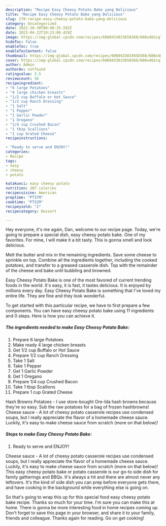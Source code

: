 ```yaml
---
description: "Recipe Easy Cheesy Potato Bake yang Delicious"
title: "Recipe Easy Cheesy Potato Bake yang Delicious"
slug: 270-recipe-easy-cheesy-potato-bake-yang-delicious
category: Uncategorized
date: 2022-10-30T00:48:25.592Z
date: 2023-04-22T19:23:09.429Z
image: https://img-global.cpcdn.com/recipes/6060433033658368/680x482cq70/easy-cheesy-potato-bake-recipe-main-photo.jpg
hideToc: false
enableToc: true
enableTocContent: false
thumbnail: https://img-global.cpcdn.com/recipes/6060433033658368/680x482cq70/easy-cheesy-potato-bake-recipe-main-photo.jpg
cover: https://img-global.cpcdn.com/recipes/6060433033658368/680x482cq70/easy-cheesy-potato-bake-recipe-main-photo.jpg
author: Admin
authorAv: notfound
ratingvalue: 3.5
reviewcount: 16
recipeingredient:
- "6 large Potatoes"
- "4 large chicken breasts"
- "1/2 cup Buffalo or Hot Sauce"
- "1/2 cup Ranch Dressing"
- "1 Salt"
- "1 Pepper"
- "1 Garlic Powder"
- "1 Oregano"
- "1/4 cup Crushed Bacon"
- "1 tbsp Scallions"
- "1 cup Grated Cheese"
recipeinstructions:

- "Ready to serve and ENJOY!"
categories:
- Recipe
tags:
- easy
- cheesy
- potato

katakunci: easy cheesy potato 
nutrition: 207 calories
recipecuisine: American
preptime: "PT37M"
cooktime: "PT32M"
recipeyield: "2"
recipecategory: Dessert

---
```



Hey everyone, it's me again, Dan, welcome to our recipe page. Today, we're going to prepare a special dish, easy cheesy potato bake. One of my favorites. For mine, I will make it a bit tasty. This is gonna smell and look delicious.

Melt the butter and mix in the remaining ingredients. Save some cheese to sprinkle on top. Combine all the ingredients together, including the cooked potatoes, and transfer to a greased casserole dish. Top with the remainder of the cheese and bake until bubbling and browned.

Easy Cheesy Potato Bake is one of the most favored of current trending foods in the world. It's easy, it is fast, it tastes delicious. It is enjoyed by millions every day. Easy Cheesy Potato Bake is something that I've loved my entire life. They are fine and they look wonderful.


To get started with this particular recipe, we have to first prepare a few components. You can have easy cheesy potato bake using 11 ingredients and 0 steps. Here is how you can achieve it.

<!--inarticleads1-->

##### The ingredients needed to make Easy Cheesy Potato Bake:

1. Prepare 6 large Potatoes
1. Make ready 4 large chicken breasts
1. Get 1/2 cup Buffalo or Hot Sauce
1. Prepare 1/2 cup Ranch Dressing
1. Take 1 Salt
1. Take 1 Pepper
1. Get 1 Garlic Powder
1. Get 1 Oregano
1. Prepare 1/4 cup Crushed Bacon
1. Take 1 tbsp Scallions
1. Prepare 1 cup Grated Cheese


Hash Browns Potatoes - I use store-bought Ore-Ida hash browns because they&#39;re so easy. Sub the raw potatoes for a bag of frozen hashbrowns! Cheese sauce - A lot of cheesy potato casserole recipes use condensed soups, but I really appreciate the flavor of a homemade cheese sauce. Luckily, it&#39;s easy to make cheese sauce from scratch (more on that below)! 

<!--inarticleads2-->

##### Steps to make Easy Cheesy Potato Bake:


1. Ready to serve and ENJOY!

Cheese sauce - A lot of cheesy potato casserole recipes use condensed soups, but I really appreciate the flavor of a homemade cheese sauce. Luckily, it&#39;s easy to make cheese sauce from scratch (more on that below)! This easy cheesy potato bake or potato casserole is our go-to side dish for family gatherings and BBQs. It&#39;s always a hit and there are almost never any leftovers. It&#39;s the kind of side dish you can prep before everyone gets there, and have cooking in the background while everything else is going on. 

So that's going to wrap this up for this special food easy cheesy potato bake recipe. Thanks so much for your time. I'm sure you can make this at home. There is gonna be more interesting food in home recipes coming up. Don't forget to save this page in your browser, and share it to your family, friends and colleague. Thanks again for reading. Go on get cooking!

